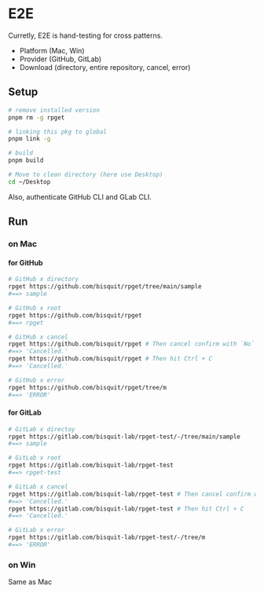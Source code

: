# E2E

Curretly, E2E is hand-testing for cross patterns.

- Platform (Mac, Win)
- Provider (GitHub, GitLab)
- Download (directory, entire repository, cancel, error)

## Setup

```sh
# remove installed version
pnpm rm -g rpget

# linking this pkg to global
pnpm link -g

# build
pnpm build

# Move to clean directory (here use Desktop)
cd ~/Desktop
```

Also, authenticate GitHub CLI and GLab CLI.

## Run

### on Mac

#### for GitHub

```sh
# GitHub x directory
rpget https://github.com/bisquit/rpget/tree/main/sample
#==> sample

# GitHub x root
rpget https://github.com/bisquit/rpget
#==> rpget

# GitHub x cancel
rpget https://github.com/bisquit/rpget # Then cancel confirm with `No`
#==> 'Cancelled.'
rpget https://github.com/bisquit/rpget # Then hit Ctrl + C
#==> 'Cancelled.'

# GitHub x error
rpget https://github.com/bisquit/rpget/tree/m
#==> 'ERROR'
```

#### for GitLab

```sh
# GitLab x directoy
rpget https://gitlab.com/bisquit-lab/rpget-test/-/tree/main/sample
#==> sample

# GitLab x root
rpget https://gitlab.com/bisquit-lab/rpget-test
#==> rpget-test

# GitLab x cancel
rpget https://gitlab.com/bisquit-lab/rpget-test # Then cancel confirm with `No`
#==> 'Cancelled.'
rpget https://gitlab.com/bisquit-lab/rpget-test # Then hit Ctrl + C
#==> 'Cancelled.'

# GitLab x error
rpget https://gitlab.com/bisquit-lab/rpget-test/-/tree/m
#==> 'ERROR'
```

### on Win

Same as Mac
